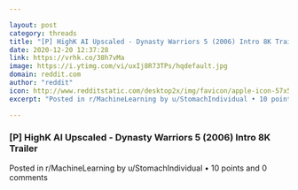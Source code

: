 ```yaml
---

layout: post
category: threads
title: "[P] HighK AI Upscaled - Dynasty Warriors 5 (2006) Intro 8K Trailer"
date: 2020-12-20 12:37:28
link: https://vrhk.co/38h7vMa
image: https://i.ytimg.com/vi/uxIj8R73TPs/hqdefault.jpg
domain: reddit.com
author: "reddit"
icon: http://www.redditstatic.com/desktop2x/img/favicon/apple-icon-57x57.png
excerpt: "Posted in r/MachineLearning by u/StomachIndividual • 10 points and 0 comments"

---
```


### [P] HighK AI Upscaled - Dynasty Warriors 5 (2006) Intro 8K Trailer

Posted in r/MachineLearning by u/StomachIndividual • 10 points and 0 comments